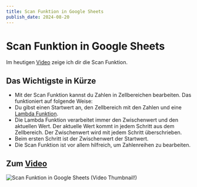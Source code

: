 ```yaml
---
title: Scan Funktion in Google Sheets
publish_date: 2024-08-20
---
```


# Scan Funktion in Google Sheets

Im heutigen [Video](https://youtu.be/HC8LD_tOIeA) zeige ich dir die Scan Funktion. 

## Das Wichtigste in Kürze

- Mit der Scan Funktion kannst du Zahlen in Zellbereichen bearbeiten. Das funktioniert auf folgende Weise:
- Du gibst einen Startwert an, den Zellbereich mit den Zahlen und eine [Lambda Funktion](https://youtu.be/bo2KTfbhUyU).
- Die Lambda Funktion verarbeitet immer den Zwischenwert und den aktuellen Wert. Der aktuelle Wert kommt in jedem Schritt aus dem Zellbereich. Der Zwischenwert wird mit jedem Schritt überschrieben.
- Beim ersten Schritt ist der Zwischenwert der Startwert.
- Die Scan Funktion ist vor allem hilfreich, um Zahlenreihen zu bearbeiten.

## Zum [Video](https://youtu.be/HC8LD_tOIeA)

![Scan Funktion in Google Sheets (Video Thumbnail!)](../../thumbnails/Fertig624.jpg "Scan Funktion in Google Sheets (Video Thumbnail!)")